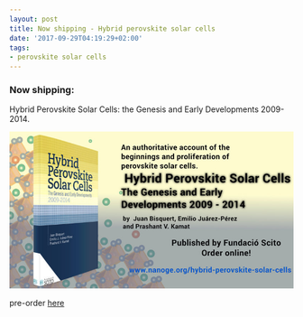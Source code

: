```yaml
---
layout: post
title: Now shipping - Hybrid perovskite solar cells 
date: '2017-09-29T04:19:29+02:00'
tags:
- perovskite solar cells
---
```



### Now shipping:
Hybrid Perovskite Solar Cells: the Genesis and Early Developments 2009-2014.  
  

 ![](/imgs/ox0rshVLFR1rsb0g7o1_1280.jpg)  


pre-order [here](http://www.nanoge.org/hybrid-perovskite-solar-cells)
